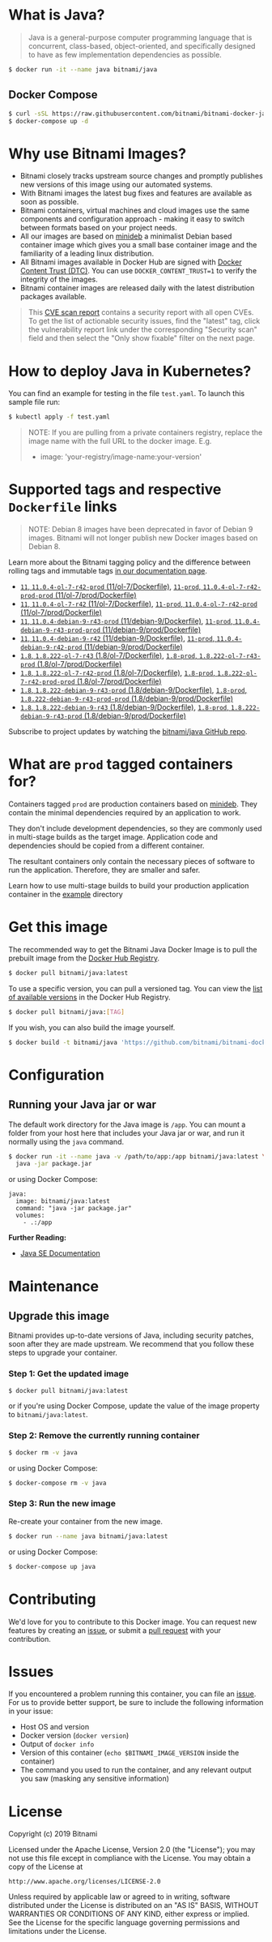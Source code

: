 # What is Java?

> Java is a general-purpose computer programming language that is concurrent, class-based, object-oriented, and specifically designed to have as few implementation dependencies as possible.

```bash
$ docker run -it --name java bitnami/java
```

## Docker Compose

```bash
$ curl -sSL https://raw.githubusercontent.com/bitnami/bitnami-docker-java/master/docker-compose.yml > docker-compose.yml
$ docker-compose up -d
```

# Why use Bitnami Images?

* Bitnami closely tracks upstream source changes and promptly publishes new versions of this image using our automated systems.
* With Bitnami images the latest bug fixes and features are available as soon as possible.
* Bitnami containers, virtual machines and cloud images use the same components and configuration approach - making it easy to switch between formats based on your project needs.
* All our images are based on [minideb](https://github.com/bitnami/minideb) a minimalist Debian based container image which gives you a small base container image and the familiarity of a leading linux distribution.
* All Bitnami images available in Docker Hub are signed with [Docker Content Trust (DTC)](https://docs.docker.com/engine/security/trust/content_trust/). You can use `DOCKER_CONTENT_TRUST=1` to verify the integrity of the images.
* Bitnami container images are released daily with the latest distribution packages available.


> This [CVE scan report](https://quay.io/repository/bitnami/java?tab=tags) contains a security report with all open CVEs. To get the list of actionable security issues, find the "latest" tag, click the vulnerability report link under the corresponding "Security scan" field and then select the "Only show fixable" filter on the next page.

# How to deploy Java in Kubernetes?

You can find an example for testing in the file `test.yaml`. To launch this sample file run:

```bash
$ kubectl apply -f test.yaml
```

> NOTE: If you are pulling from a private containers registry, replace the image name with the full URL to the docker image. E.g.
>
> - image: 'your-registry/image-name:your-version'

# Supported tags and respective `Dockerfile` links

> NOTE: Debian 8 images have been deprecated in favor of Debian 9 images. Bitnami will not longer publish new Docker images based on Debian 8.

Learn more about the Bitnami tagging policy and the difference between rolling tags and immutable tags [in our documentation page](https://docs.bitnami.com/containers/how-to/understand-rolling-tags-containers/).


- [`11`, `11.0.4-ol-7-r42-prod` (11/ol-7/Dockerfile)](https://github.com/bitnami/bitnami-docker-java/blob/11.0.4-ol-7-r42-prod/11/ol-7/Dockerfile), [`11-prod`, `11.0.4-ol-7-r42-prod-prod` (11/ol-7/prod/Dockerfile)](https://github.com/bitnami/bitnami-docker-java/blob/11.0.4-ol-7-r42-prod/11/ol-7/prod/Dockerfile)
- [`11`, `11.0.4-ol-7-r42` (11/ol-7/Dockerfile)](https://github.com/bitnami/bitnami-docker-java/blob/11.0.4-ol-7-r42/11/ol-7/Dockerfile), [`11-prod`, `11.0.4-ol-7-r42-prod` (11/ol-7/prod/Dockerfile)](https://github.com/bitnami/bitnami-docker-java/blob/11.0.4-ol-7-r42/11/ol-7/prod/Dockerfile)
- [`11`, `11.0.4-debian-9-r43-prod` (11/debian-9/Dockerfile)](https://github.com/bitnami/bitnami-docker-java/blob/11.0.4-debian-9-r43-prod/11/debian-9/Dockerfile), [`11-prod`, `11.0.4-debian-9-r43-prod-prod` (11/debian-9/prod/Dockerfile)](https://github.com/bitnami/bitnami-docker-java/blob/11.0.4-debian-9-r43-prod/11/debian-9/prod/Dockerfile)
- [`11`, `11.0.4-debian-9-r42` (11/debian-9/Dockerfile)](https://github.com/bitnami/bitnami-docker-java/blob/11.0.4-debian-9-r42/11/debian-9/Dockerfile), [`11-prod`, `11.0.4-debian-9-r42-prod` (11/debian-9/prod/Dockerfile)](https://github.com/bitnami/bitnami-docker-java/blob/11.0.4-debian-9-r42/11/debian-9/prod/Dockerfile)
- [`1.8`, `1.8.222-ol-7-r43` (1.8/ol-7/Dockerfile)](https://github.com/bitnami/bitnami-docker-java/blob/1.8.222-ol-7-r43/1.8/ol-7/Dockerfile), [`1.8-prod`, `1.8.222-ol-7-r43-prod` (1.8/ol-7/prod/Dockerfile)](https://github.com/bitnami/bitnami-docker-java/blob/1.8.222-ol-7-r43/1.8/ol-7/prod/Dockerfile)
- [`1.8`, `1.8.222-ol-7-r42-prod` (1.8/ol-7/Dockerfile)](https://github.com/bitnami/bitnami-docker-java/blob/1.8.222-ol-7-r42-prod/1.8/ol-7/Dockerfile), [`1.8-prod`, `1.8.222-ol-7-r42-prod-prod` (1.8/ol-7/prod/Dockerfile)](https://github.com/bitnami/bitnami-docker-java/blob/1.8.222-ol-7-r42-prod/1.8/ol-7/prod/Dockerfile)
- [`1.8`, `1.8.222-debian-9-r43-prod` (1.8/debian-9/Dockerfile)](https://github.com/bitnami/bitnami-docker-java/blob/1.8.222-debian-9-r43-prod/1.8/debian-9/Dockerfile), [`1.8-prod`, `1.8.222-debian-9-r43-prod-prod` (1.8/debian-9/prod/Dockerfile)](https://github.com/bitnami/bitnami-docker-java/blob/1.8.222-debian-9-r43-prod/1.8/debian-9/prod/Dockerfile)
- [`1.8`, `1.8.222-debian-9-r43` (1.8/debian-9/Dockerfile)](https://github.com/bitnami/bitnami-docker-java/blob/1.8.222-debian-9-r43/1.8/debian-9/Dockerfile), [`1.8-prod`, `1.8.222-debian-9-r43-prod` (1.8/debian-9/prod/Dockerfile)](https://github.com/bitnami/bitnami-docker-java/blob/1.8.222-debian-9-r43/1.8/debian-9/prod/Dockerfile)

Subscribe to project updates by watching the [bitnami/java GitHub repo](https://github.com/bitnami/bitnami-docker-java).

# What are `prod` tagged containers for?

Containers tagged `prod` are production containers based on [minideb](https://github.com/bitnami/minideb). They contain the minimal dependencies required by an application to work.

They don't include development dependencies, so they are commonly used in multi-stage builds as the target image. Application code and dependencies should be copied from a different container.

The resultant containers only contain the necessary pieces of software to run the application. Therefore, they are smaller and safer.

Learn how to use multi-stage builds to build your production application container in the [example](/example) directory

# Get this image

The recommended way to get the Bitnami Java Docker Image is to pull the prebuilt image from the [Docker Hub Registry](https://hub.docker.com/r/bitnami/java).

```bash
$ docker pull bitnami/java:latest
```

To use a specific version, you can pull a versioned tag. You can view the [list of available versions](https://hub.docker.com/r/bitnami/java/tags/) in the Docker Hub Registry.

```bash
$ docker pull bitnami/java:[TAG]
```

If you wish, you can also build the image yourself.

```bash
$ docker build -t bitnami/java 'https://github.com/bitnami/bitnami-docker-java.git#master:1.8/debian-9'
```

# Configuration

## Running your Java jar or war

The default work directory for the Java image is `/app`. You can mount a folder from your host here that includes your Java jar or war, and run it normally using the `java` command.

```bash
$ docker run -it --name java -v /path/to/app:/app bitnami/java:latest \
  java -jar package.jar
```

or using Docker Compose:

```
java:
  image: bitnami/java:latest
  command: "java -jar package.jar"
  volumes:
    - .:/app
```

**Further Reading:**

  - [Java SE Documentation](https://docs.oracle.com/javase/8/docs/api/)

# Maintenance

## Upgrade this image

Bitnami provides up-to-date versions of Java, including security patches, soon after they are made upstream. We recommend that you follow these steps to upgrade your container.

### Step 1: Get the updated image

```bash
$ docker pull bitnami/java:latest
```

or if you're using Docker Compose, update the value of the image property to `bitnami/java:latest`.

### Step 2: Remove the currently running container

```bash
$ docker rm -v java
```

or using Docker Compose:

```bash
$ docker-compose rm -v java
```

### Step 3: Run the new image

Re-create your container from the new image.

```bash
$ docker run --name java bitnami/java:latest
```

or using Docker Compose:

```bash
$ docker-compose up java
```

# Contributing

We'd love for you to contribute to this Docker image. You can request new features by creating an [issue](https://github.com/bitnami/bitnami-docker-java/issues), or submit a [pull request](https://github.com/bitnami/bitnami-docker-java/pulls) with your contribution.

# Issues

If you encountered a problem running this container, you can file an [issue](https://github.com/bitnami/bitnami-docker-java/issues). For us to provide better support, be sure to include the following information in your issue:

- Host OS and version
- Docker version (`docker version`)
- Output of `docker info`
- Version of this container (`echo $BITNAMI_IMAGE_VERSION` inside the container)
- The command you used to run the container, and any relevant output you saw (masking any sensitive
information)

# License

Copyright (c) 2019 Bitnami

Licensed under the Apache License, Version 2.0 (the "License");
you may not use this file except in compliance with the License.
You may obtain a copy of the License at

    http://www.apache.org/licenses/LICENSE-2.0

Unless required by applicable law or agreed to in writing, software
distributed under the License is distributed on an "AS IS" BASIS,
WITHOUT WARRANTIES OR CONDITIONS OF ANY KIND, either express or implied.
See the License for the specific language governing permissions and
limitations under the License.
